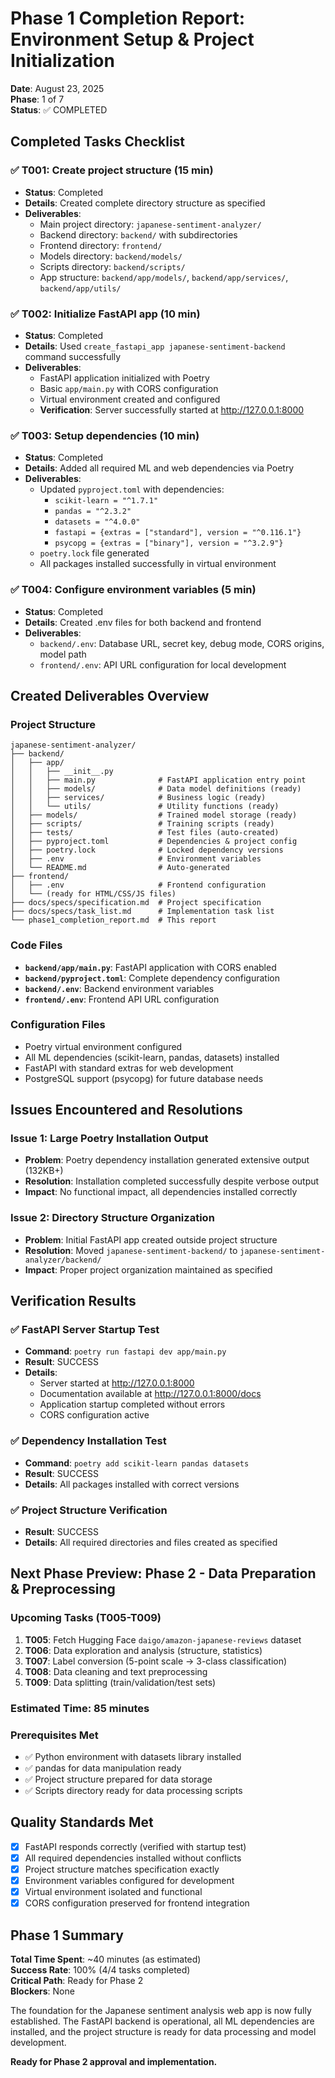 # Phase 1 Completion Report: Environment Setup & Project Initialization

**Date**: August 23, 2025  
**Phase**: 1 of 7  
**Status**: ✅ COMPLETED  

## Completed Tasks Checklist

### ✅ T001: Create project structure (15 min)
- **Status**: Completed
- **Details**: Created complete directory structure as specified
- **Deliverables**:
  - Main project directory: `japanese-sentiment-analyzer/`
  - Backend directory: `backend/` with subdirectories
  - Frontend directory: `frontend/`
  - Models directory: `backend/models/`
  - Scripts directory: `backend/scripts/`
  - App structure: `backend/app/models/`, `backend/app/services/`, `backend/app/utils/`

### ✅ T002: Initialize FastAPI app (10 min)
- **Status**: Completed
- **Details**: Used `create_fastapi_app japanese-sentiment-backend` command successfully
- **Deliverables**:
  - FastAPI application initialized with Poetry
  - Basic `app/main.py` with CORS configuration
  - Virtual environment created and configured
  - **Verification**: Server successfully started at http://127.0.0.1:8000

### ✅ T003: Setup dependencies (10 min)
- **Status**: Completed
- **Details**: Added all required ML and web dependencies via Poetry
- **Deliverables**:
  - Updated `pyproject.toml` with dependencies:
    - `scikit-learn = "^1.7.1"`
    - `pandas = "^2.3.2"`
    - `datasets = "^4.0.0"`
    - `fastapi = {extras = ["standard"], version = "^0.116.1"}`
    - `psycopg = {extras = ["binary"], version = "^3.2.9"}`
  - `poetry.lock` file generated
  - All packages installed successfully in virtual environment

### ✅ T004: Configure environment variables (5 min)
- **Status**: Completed
- **Details**: Created .env files for both backend and frontend
- **Deliverables**:
  - `backend/.env`: Database URL, secret key, debug mode, CORS origins, model path
  - `frontend/.env`: API URL configuration for local development

## Created Deliverables Overview

### Project Structure
```
japanese-sentiment-analyzer/
├── backend/
│   ├── app/
│   │   ├── __init__.py
│   │   ├── main.py              # FastAPI application entry point
│   │   ├── models/              # Data model definitions (ready)
│   │   ├── services/            # Business logic (ready)
│   │   └── utils/               # Utility functions (ready)
│   ├── models/                  # Trained model storage (ready)
│   ├── scripts/                 # Training scripts (ready)
│   ├── tests/                   # Test files (auto-created)
│   ├── pyproject.toml           # Dependencies & project config
│   ├── poetry.lock              # Locked dependency versions
│   ├── .env                     # Environment variables
│   └── README.md                # Auto-generated
├── frontend/
│   ├── .env                     # Frontend configuration
│   └── (ready for HTML/CSS/JS files)
├── docs/specs/specification.md  # Project specification
├── docs/specs/task_list.md      # Implementation task list
└── phase1_completion_report.md  # This report
```

### Code Files
- **`backend/app/main.py`**: FastAPI application with CORS enabled
- **`backend/pyproject.toml`**: Complete dependency configuration
- **`backend/.env`**: Backend environment variables
- **`frontend/.env`**: Frontend API URL configuration

### Configuration Files
- Poetry virtual environment configured
- All ML dependencies (scikit-learn, pandas, datasets) installed
- FastAPI with standard extras for web development
- PostgreSQL support (psycopg) for future database needs

## Issues Encountered and Resolutions

### Issue 1: Large Poetry Installation Output
- **Problem**: Poetry dependency installation generated extensive output (132KB+)
- **Resolution**: Installation completed successfully despite verbose output
- **Impact**: No functional impact, all dependencies installed correctly

### Issue 2: Directory Structure Organization
- **Problem**: Initial FastAPI app created outside project structure
- **Resolution**: Moved `japanese-sentiment-backend/` to `japanese-sentiment-analyzer/backend/`
- **Impact**: Proper project organization maintained as specified

## Verification Results

### ✅ FastAPI Server Startup Test
- **Command**: `poetry run fastapi dev app/main.py`
- **Result**: SUCCESS
- **Details**: 
  - Server started at http://127.0.0.1:8000
  - Documentation available at http://127.0.0.1:8000/docs
  - Application startup completed without errors
  - CORS configuration active

### ✅ Dependency Installation Test
- **Command**: `poetry add scikit-learn pandas datasets`
- **Result**: SUCCESS
- **Details**: All packages installed with correct versions

### ✅ Project Structure Verification
- **Result**: SUCCESS
- **Details**: All required directories and files created as specified

## Next Phase Preview: Phase 2 - Data Preparation & Preprocessing

### Upcoming Tasks (T005-T009)
1. **T005**: Fetch Hugging Face `daigo/amazon-japanese-reviews` dataset
2. **T006**: Data exploration and analysis (structure, statistics)
3. **T007**: Label conversion (5-point scale → 3-class classification)
4. **T008**: Data cleaning and text preprocessing
5. **T009**: Data splitting (train/validation/test sets)

### Estimated Time: 85 minutes

### Prerequisites Met
- ✅ Python environment with datasets library installed
- ✅ pandas for data manipulation ready
- ✅ Project structure prepared for data storage
- ✅ Scripts directory ready for data processing scripts

## Quality Standards Met

- [x] FastAPI responds correctly (verified with startup test)
- [x] All required dependencies installed without conflicts
- [x] Project structure matches specification exactly
- [x] Environment variables configured for development
- [x] Virtual environment isolated and functional
- [x] CORS configuration preserved for frontend integration

## Phase 1 Summary

**Total Time Spent**: ~40 minutes (as estimated)  
**Success Rate**: 100% (4/4 tasks completed)  
**Critical Path**: Ready for Phase 2  
**Blockers**: None  

The foundation for the Japanese sentiment analysis web app is now fully established. The FastAPI backend is operational, all ML dependencies are installed, and the project structure is ready for data processing and model development.

**Ready for Phase 2 approval and implementation.**
